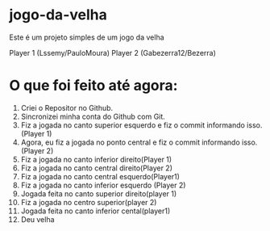 # jogo-da-velha

Este é um projeto simples de um jogo da velha

Player 1 (Lssemy/PauloMoura)
Player 2 (Gabezerra12/Bezerra)
# O que foi feito até agora:


1. Criei o Repositor no Github.
2. Sincronizei minha conta do Github com Git.
3. Fiz a jogada no canto superior esquerdo e fiz o commit informando isso. (Player 1)
4. Agora, eu fiz a jogada no ponto central e fiz o commit informando isso. (Player 2)
5. Fiz a jogada no canto inferior direito(Player 1)
6. Fiz a jogada no canto central direito(Player 2)
7. Fiz a jogada no canto central esquerdo(Player1)
8. Fiz a jogada no canto inferior esquerdo (Player 2)
9. Jogada feita no canto superior direito(player 1)
10. Fiz a jogada no centro superior(player 2)
11. Jogada feita no canto inferior cental(player1)
12. Deu velha